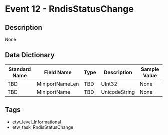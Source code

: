 # Event 12 - RndisStatusChange

## Description
None

## Data Dictionary
|Standard Name|Field Name|Type|Description|Sample Value|
|---|---|---|---|---|
|TBD|MiniportNameLen|TBD|UInt32|None|None|
|TBD|MiniportName|TBD|UnicodeString|None|None|

## Tags
* etw_level_Informational
* etw_task_RndisStatusChange